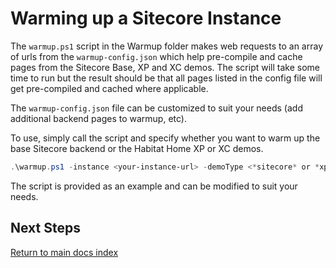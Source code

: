# Warming up a Sitecore Instance

The `warmup.ps1` script in the Warmup folder makes web requests to an array of urls from the `warmup-config.json` which help pre-compile and cache pages from the Sitecore Base, XP and XC demos. The script will take some time to run but the result should be that all pages listed in the config file will get pre-compiled and cached where applicable.

The `warmup-config.json` file can be customized to suit your needs (add additional backend pages to warmup, etc).

To use, simply call the script and specify whether you want to warm up the base Sitecore backend or the Habitat Home XP or XC demos.

```powershell
.\warmup.ps1 -instance <your-instance-url> -demoType <*sitecore* or *xp* or *xc*> -adminUser <sitecore-admin-user> -adminPassword <sitecore-admin-password>
```

The script is provided as an example and can be modified to suit your needs.

## Next Steps

[Return to main docs index](../readme.md)
